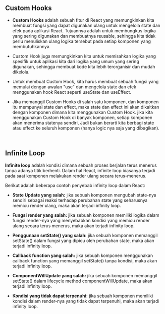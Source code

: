 ## Custom Hooks

-   <strong>Custom Hooks</strong> adalah sebuah fitur di React yang memungkinkan kita membuat fungsi yang dapat digunakan ulang untuk mengelola state dan efek pada aplikasi React. Tujuannya adalah untuk membungkus logika yang sering digunakan dan membuatnya reusable, sehingga kita tidak perlu menuliskan ulang logika tersebut pada setiap komponen yang membutuhkannya.

-   Custom Hook juga memungkinkan kita untuk memisahkan logika yang spesifik untuk aplikasi kita dari logika yang umum yang sering digunakan, sehingga membuat kode kita lebih terorganisir dan mudah dikelola.

-   Untuk membuat Custom Hook, kita harus membuat sebuah fungsi yang memulai dengan awalan "use" dan mengelola state dan efek menggunakan hook React seperti useState dan useEffect.

-   Jika memanggil Custom Hooks di salah satu komponen, dan komponen itu mempunyai state dan effect, maka state dan effect ini akan dikaitkan dengan komponen dimana kita menggunakan Custom Hook. jika kita menggunakan Custom Hook di banyak komponen, setiap komponen akan menerima statenya sendiri, Jadi bukan berarti kita berbagi state atau effect ke seluruh komponen (hanya logic nya saja yang dibagikan).

<br />

## Infinite Loop

<strong>Infinite loop</strong> adalah kondisi dimana sebuah proses berjalan terus menerus tanpa adanya titik berhenti. Dalam hal React, infinite loop biasanya terjadi pada saat komponen melakukan render ulang secara terus-menerus.

Berikut adalah beberapa contoh penyebab infinity loop dalam React:

-   <strong>State Update yang salah:</strong> jika sebuah komponen mengubah state-nya sendiri sebagai reaksi terhadap perubahan state yang seharusnya memicu render ulang, maka akan terjadi infinity loop.

-   <strong>Fungsi render yang salah:</strong> jika sebuah komponen memiliki logika dalam fungsi render-nya yang menyebabkan kondisi yang memicu render ulang secara terus menerus, maka akan terjadi infinity loop.

-   <strong>Penggunaan setState() yang salah:</strong> jika sebuah komponen memanggil setState() dalam fungsi yang dipicu oleh perubahan state, maka akan terjadi infinity loop.

-   <strong>Callback function yang salah:</strong> jika sebuah komponen menggunakan callback function yang memanggil setState() tanpa kondisi, maka akan terjadi infinity loop.

-   <strong>ComponentWillUpdate yang salah:</strong> jika sebuah komponen memanggil setState() dalam lifecycle method componentWillUpdate, maka akan terjadi infinity loop.

-   <strong>Kondisi yang tidak dapat terpenuhi:</strong> jika sebuah komponen memiliki kondisi dalam render-nya yang tidak dapat terpenuhi, maka akan terjadi infinity loop.
